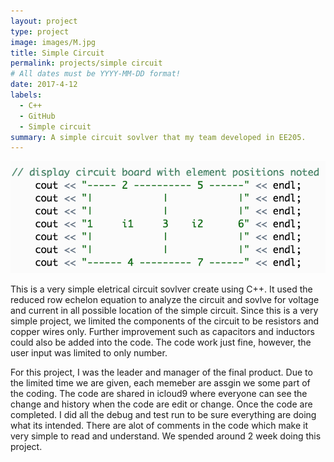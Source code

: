 ```yaml
---
layout: project
type: project
image: images/M.jpg
title: Simple Circuit
permalink: projects/simple circuit
# All dates must be YYYY-MM-DD format!
date: 2017-4-12
labels:
  - C++
  - GitHub
  - Simple circuit 
summary: A simple circuit sovlver that my team developed in EE205.
---
```


<img class="ui medium right floated rounded image" src="../images/simple circuit.png">

This is a very simple eletrical circuit sovlver create using C++. It used the reduced row echelon equation to analyze the circuit and sovlve for voltage and current in all possible location of the simple circuit. Since this is a very simple project, we limited the components of the circuit to be resistors and copper wires only. Further improvement such as capacitors and inductors could also be added into the code. The code work just fine, however, the user input was limited to only number.  

For this project, I was the leader and manager of the final product. Due to the limited time we are given, each memeber are assgin we some part of the coding. The code are shared in icloud9 where everyone can see the change and history when the code are edit or change. Once the code are completed. I did all the debug and test run to be sure everything are doing what its intended. There are alot of comments in the code which make it very simple to read and understand. We spended around 2 week doing this project. 

